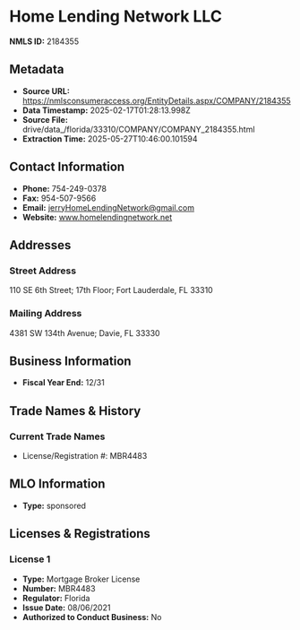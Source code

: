 # Home Lending Network LLC

**NMLS ID:** 2184355

## Metadata
- **Source URL:** https://nmlsconsumeraccess.org/EntityDetails.aspx/COMPANY/2184355
- **Data Timestamp:** 2025-02-17T01:28:13.998Z
- **Source File:** drive/data_/florida/33310/COMPANY/COMPANY_2184355.html
- **Extraction Time:** 2025-05-27T10:46:00.101594

## Contact Information
- **Phone:** 754-249-0378
- **Fax:** 954-507-9566
- **Email:** jerryHomeLendingNetwork@gmail.com
- **Website:** www.homelendingnetwork.net

## Addresses
### Street Address
110 SE 6th Street; 17th Floor; Fort Lauderdale, FL 33310

### Mailing Address
4381 SW 134th Avenue; Davie, FL 33330

## Business Information
- **Fiscal Year End:** 12/31

## Trade Names & History
### Current Trade Names
- License/Registration #: MBR4483

## MLO Information
- **Type:** sponsored

## Licenses & Registrations

### License 1
- **Type:** Mortgage Broker License
- **Number:** MBR4483
- **Regulator:** Florida
- **Issue Date:** 08/06/2021
- **Authorized to Conduct Business:** No
